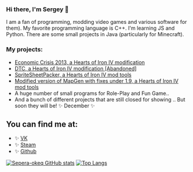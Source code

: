 ### Hi there, I'm Sergey 👋

I am a fan of programming, modding video games and various software for them). My favorite programming language is C++. I'm learning JS and Python. There are some small projects in Java (particularly for Minecraft). 

### My projects:

* [Economic Crisis 2013, a Hearts of Iron IV modification](https://steamcommunity.com/sharedfiles/filedetails/?id=2000532465)
* [DTC, a Hearts of Iron IV modification [Abandoned]]( )
* [SpriteSheetPacker, a Hearts of Iron IV mod tools](https://github.com/Sepera-okeq/SpriteSheetPacker)
* [Modified version of MapGen with fixes under 1.9, a Hearts of Iron IV mod tools]( )
* A huge number of small programs for Role-Play and Fun Game..
* And a bunch of different projects that are still closed for showing .. But soon they will be! ✨ December ✨


## You can find me at:
 * ✨ [VK](https://vk.com/sepera_okeq) 
 * ✨ [Steam](https://steamcommunity.com/id/sepera_okeq/)
 * ✨ [Github](https://github.com/Sepera-okeq) 

[![Sepera-okeq GitHub stats](https://github-readme-stats.vercel.app/api?username=Sepera-okeq&count_private=true&hide=cpp,javascript,python)](https://github.com/anuraghazra/github-readme-stats)
[![Top Langs](https://github-readme-stats.vercel.app/api/top-langs/?username=Sepera-okeq&layout=compact&hide=html,css,mardown)](https://github.com/anuraghazra/github-readme-stats)

<!--
**Sepera-okeq/Sepera-okeq** is a ✨ _special_ ✨ repository because its `README.md` (this file) appears on your GitHub profile.

Here are some ideas to get you started:

- 🔭 I’m currently working on ...
- 🌱 I’m currently learning ...
- 👯 I’m looking to collaborate on ...
- 🤔 I’m looking for help with ...
- 💬 Ask me about ...
- 📫 How to reach me: ...
- 😄 Pronouns: ...
- ⚡ Fun fact: ...
-->
